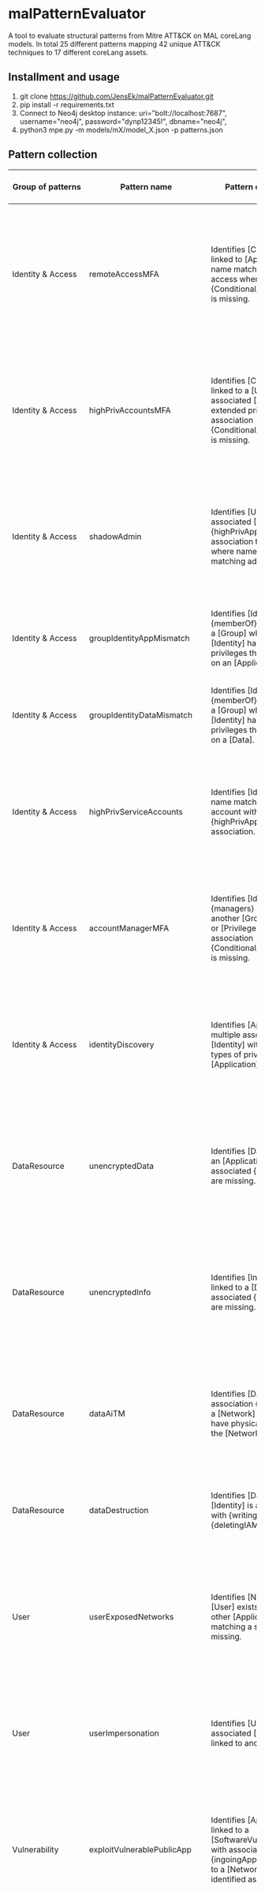 # malPatternEvaluator
A tool to evaluate structural patterns from Mitre ATT&CK on MAL coreLang models. In total 25 different patterns mapping 42 unique ATT&CK techniques to 17 different coreLang assets.

## Installment and usage
1. git clone https://github.com/JensEk/malPatternEvaluator.git
2. pip install -r requirements.txt
3. Connect to Neo4j desktop instance:
     uri="bolt://localhost:7687",
     username="neo4j",
     password="dynp12345!",
     dbname="neo4j",
5. python3 mpe.py -m models/mX/model_X.json -p patterns.json


## Pattern collection
| Group of patterns | Pattern name | Pattern description | Pattern impact/abuse case | Target assets | ATT&CK Techniques | ATT&CK Mitigation | Model | Adversery Prerequisite |
| ----------------- | ------------ | ------------------- | ------------------------- | ------------- | ----------------- | ----------------- | ----- | ---------------------- |
| Identity & Access | remoteAccessMFA | Identifies [Credentials] linked to [Application] with name matching of remote access where association {ConditionalAuthentication} is missing. | Missing Multi-Factor Authentication (MFA) on a remote access service may enable successful authentication by brute force attacks or login with compromised credentials. | Identity, Credentials | T1110, T1133, T1078 | M1036, M1032, M1030, M1017 | M1 | - |
| Identity & Access | highPrivAccountsMFA | Identifies [Credentials] linked to a [User] associated [Identity] with extended privileges where association {ConditionalAuthentication} is missing. | Missing Multi-Factor Authentication (MFA) on accounts with high privileges may enable lateral movements and unauthorized access to resources. | Identity, Credentials | T1078, T1110 | M1032, M1027, M1026 | M1 | Compromised network/system |
| Identity & Access | shadowAdmin | Identifies [User] associated [Identity] with {highPrivAppIAMs} association to [Application] where name is not matching admin/root. | User accounts that have inadvertently been assigned admin privilege may enable attackers to control accounts with unrestricted access and movement | Identity | T1199, T1078 | M1032, M1018, M1026, M1036 | M1 | Compromised network/system |
| Identity & Access | groupIdentityAppMismatch | Identifies [Identity] with {memberOf} association to a [Group] where the [Identity] has different privileges than the [Group] on an [Application]. | Misconfigured privileges may enable unauthorized access and permissions to applications in a network. | Identity, Group, Privileges | T1078, T1613, T1046 | M1026 | M1 | Compromised network/system |
| Identity & Access | groupIdentityDataMismatch | Identifies [Identity] with {memberOf} association to a [Group] where the [Identity] has different privileges than the [Group] on a [Data]. | Misconfigured privileges may enable unauthorized access and permissions to resources. | Identity, Group, Privileges | T1078, T1613, T1046 | M1026 | M1 | Compromised network/system |
| Identity & Access | highPrivServiceAccounts | Identifies [Identity] with name matching of service account  with {highPrivAppIAMs} association. | Existence of service, support or any other non user accounts with excessive privileges may facilitate lateral movement and access to network resources. | Identity | T1078,T1087,T1072,T1021 | M1027,M1036,M1035,M1030,M1033 | M1 | Compromised network/system |
| Identity & Access | accountManagerMFA | Identifies [Identity] with {managers} association to another [Group], [Identity], or [Privileges] where association {ConditionalAuthentication} is missing. | Adversaries may modify permissions or credentials to compromised accounts to maintain or elevate access to a network and its systems. | Identity, Credentials | T1098, T1136,T1531 | M1032, M1026 | M1 | Compromised network/system |
| Identity & Access | identityDiscovery | Identifies [Application] with multiple associated [Identity] with different types of privileges on the [Application]. | Adversaries may attempt to enumerate valid accounts on compromised networks or systems to facilitate lateral movement and privilege escalation. | Identity | T1087 | M1028 | M1 | Compromised network/system |
| DataResource | unencryptedData | Identifies [Data] linked to an [Application] where associated {encryptCreds} are missing. | Sensitive data (e.g., credentials, keys, tokens) stored in plaintext without encryption may be susceptible to unauthorized access and compromise. | Data | T1552, T1539, T1555, T1005, T1565 | M1041, M1047, M1027, M1057 | M2 | Compromised network/system |
| DataResource | unencryptedInfo | Identifies [Information] linked to a [Data] where associated {encryptCreds} are missing. | Sensitive information (e.g., credentials, keys, tokens) stored in plaintext without encryption may be susceptible to unauthorized access and compromise. | Information | T1552, T1539, T1555, T1005, T1565 | M1041, M1047, M1027, M1057 | M2 | Compromised network/system |
| DataResource | dataAiTM | Identifies [Data] with association {transitData} to a [Network] where [User] have physical access to the [Network]. | An adversary may attempt to position themselves to intercept data in transit between two network devices to intercept and collect data. | Data | T1557,T1040 | M1041, M1037, M1035 | M2 | Physical access |
| DataResource | dataDestruction | Identifies [Data] where [Identity] is associated with {writingIAMs} or {deletingIAMs} | Adversaries may attempt to destroy data to disrupt operations by deleting or corrupting data. | Data | T1485, T1486, T1561 | M1053 | M2 | Compromised network/system |
| User | userExposedNetworks | Identifies [Network] where [User] exists but [IDPS] or other [Application] matching a security tool is missing. | Networks without any security tool may facilitate user targeted attack such as phishing to deliver malicious attachments or links which are not detected and blocked. | User, Network | T1566, T1204, T1534 | M1049, M1031, M1017 | M1, M2,M3 | - |
| User | userImpersonation | Identifies [User] with an associated [Identity] that is linked to another [User]. | Adversaries may try to impersonate a trusted person in order to persuade and trick other users conduct actions on their behalf. | User | T1656 | M1019, M1017 | M1, M2 | - |
| Vulnerability | exploitVulnerablePublicApp | Identifies [Application] linked to a [SoftwareVulnerability] with association {ingoingAppConnections} to a [Network] not identified as DMZ. | Application with known vulnerabilities accessible from the internet may be exploited by attackers to gain unauthorized access to the network and resources. | Application, SoftwareVulnerability | T1190 | M1030, M1051, M1016 | M2 | - |
| Vulnerability | exploitVulnerableApp | Identifies [SoftwareVulnerability] linked to an [Application] or [SoftwareProduct] with associated [Identity]. | Applications with known vulnerabilities may be exploited by attackers to elevate privileges or to bypass security features. | Application, SoftwareProduct, SoftwareVulnerability | T1203, T1211,T1068 | M1051, M1048 | M2 | Compromised network/system |
| Network | activeNetworkScan | Identifies [Network] with linked [Application] which is not identified as DMZ but with {ingoingNetConnections} association to a [RoutingFirewall]. | A network that allows ingoing traffic may enable active reconnaissance scans that probes infrastructure via network traffic to gather information. | Network, ConnectionRule | T1595, T1590 | M1056 | M2,M3 | - |
| Network | nonSegmentedPublicApp | Identifies [Application] with name matching as an internet-facing service with {ingoingAppConnections} association to a [Network] that is not identified as DMZ. | Internet facing applications that are not segmented from the internal network may be exploited by attackers to gain unauthorized access to the network and resources. | Network, ConnectionRule, Application | T1190, T1133, T1210 | M1030 | M3 | - |
| Network | networkPerimeterCompromise | Identifies [RoutingFirewall] with associated [Application] or [Hardware] with an [Identity] linked to it. | By compromising perimeter network devices adversaries may try to bridge network boundaries to bypass restrictions on traffic routing. | RoutingFirewall | T1599 | M1043, M1032, M1027 | M3 | Compromised network/system |
| ComputeResource | userExposedHardware | Identifies [Hardware] with {hostHardware} association to a [Network] linked [Application] where a [User] is not matching name of [Hardware]. | Adversaries may deliver malware through removable media such as USB and use the Autorun features when inserted into hardware to gain access to the network and resources. Alternatively, adversaries may introduce hardware devices into a system or network to gain access. | Hardware | T1200, T1091 | M1034, M1040 | M2,M3 | Physical access |
| ComputeResource | zoneExposedHardware | Identifies [Hardware] where a [User] is not associated with the [PhysicalZone] linked to the [Hardware]. | Adversaries may deliver malware through removable media such as USB and use the Autorun features when inserted into hardware to gain access to the network and resources. Alternatively, adversaries may introduce hardware devices into a system or network to gain access. | Hardware, PhysicalZone | T1200, T1091 | M1034, M1040 | M3 | Physical access |
| ComputeResource | supplyChainVulnApp | Identifies [Application] with associated [SoftwareProduct] where no {protectedApps} association to an [IDPS] exists. | Supply chain compromise may enable adversaries to exploit vulnerabilities in software to gain unauthorized access to the network and resources. | Application, SoftwareProduct | T1195 | M1016, M1051, M1033 | M2 | - |
| ComputeResource | containerCompromise | Identifies [Application] with name matching of containerized services where [Identity] with extended privileges exists. | Adversaries may deploy malicious containers to facilitate execution or evade defenses. Alternatively, they may try to break out of a container to gain access to the underlying host. | Application | T1610, T1611, T1613 | M1047, M1048, M1038 | M3 | Compromised network/system |
| ComputeResource | taintSharedStorage | Identifies [Data] that is hosted on [Hardware] or contained in [Application] where multiple [Identity] have write privileges indicating shared storage. | Shared storage locations may be abused by adversaries to deliver payloads or move laterally within a network. | Application,Hardware | T1080 | M1022, M1049 | M2 | Compromised network/system |
| ComputeResource | remoteAccessC2 | Identifies [Application] with name matching of remote access tools where no {protectedApps} association to an [IDPS] exists. | Legitimate remote access tools may be exploited by adversaries to establish command and control channels to control compromised systems and exfiltrate data. | Application | T1219,T1041 | M1031, M1037 | M1 | Compromised network/system |
